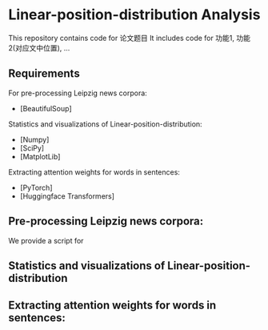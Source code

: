 # Linear-position-distribution Analysis
This repository contains code for 论文题目
It includes code for 功能1, 功能2(对应文中位置), ...

## Requirements
For pre-processing Leipzig news corpora:
* [BeautifulSoup]

Statistics and visualizations of Linear-position-distribution:
* [Numpy]
* [SciPy]
* [MatplotLib]

Extracting attention weights for words in sentences:
* [PyTorch]
* [Huggingface Transformers]



## Pre-processing Leipzig news corpora:
We provide a script for

## Statistics and visualizations of Linear-position-distribution

## Extracting attention weights for words in sentences:


